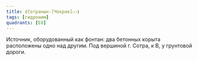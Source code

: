 ```yaml
---
title: ⦗Сотранын-[Чокрак]⒯⦘
tags: [гидроним]
quadrants: [Е8]
---
```


Источник, оборудованный как фонтан: два бетонных корыта расположены одно над
другим. Под вершиной г. Сотра, к В, у грунтовой дороги.
